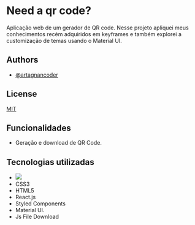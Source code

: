 
# Need a qr code?

Aplicação web de um gerador de QR code. Nesse projeto apliquei meus conhecimentos recém adquiridos em keyframes e também explorei a customização de temas usando o Material UI.


## Authors

- [@artagnancoder](https://github.com/artagnancoder)







## License

[MIT](https://choosealicense.com/licenses/mit/)


## Funcionalidades

- Geração e download de QR Code.

## Tecnologias utilizadas

- <img src="https://img.shields.io/badge/Microsoft_Outlook-0078D4?style=for-the-badge&logo=microsoft-outlook&logoColor=white" target="_blank">
- CSS3
- HTML5
- React.js 
- Styled Components
- Material UI.
- Js File Download







